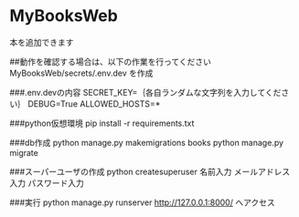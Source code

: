 # MyBooksWeb
本を追加できます




##動作を確認する場合は、以下の作業を行ってください
MyBooksWeb/secrets/.env.dev を作成

###.env.devの内容
SECRET_KEY=｛各自ランダムな文字列を入力してください｝
DEBUG=True
ALLOWED_HOSTS=*

###python仮想環境
pip install -r requirements.txt

###db作成
python manage.py makemigrations books
python manage.py migrate

###スーパーユーザの作成
python createsuperuser
名前入力
メールアドレス入力
パスワード入力

###実行
python manage.py runserver
http://127.0.0.1:8000/ へアクセス
